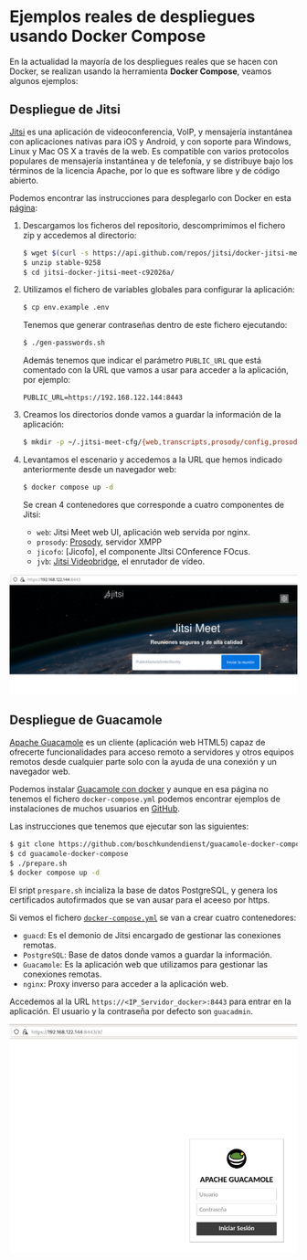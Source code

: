 # Ejemplos reales de despliegues usando Docker Compose

En la actualidad la mayoría de los despliegues reales que se hacen con Docker, se realizan usando la herramienta **Docker Compose**, veamos algunos ejemplos:

## Despliegue de Jitsi

[Jitsi](https://meet.jit.si/) es una aplicación de videoconferencia, VoIP, y mensajería instantánea con aplicaciones nativas para iOS y Android, y con soporte para Windows, Linux y Mac OS X a través de la web.​ Es compatible con varios protocolos populares de mensajería instantánea y de telefonía, y se distribuye bajo los términos de la licencia Apache, por lo que es software libre y de código abierto. 

Podemos encontrar las instrucciones para desplegarlo con Docker en esta [página](https://github.com/jitsi/docker-jitsi-meet):

1. Descargamos los ficheros del repositorio, descomprimimos el fichero zip y accedemos al directorio:

    ```bash
    $ wget $(curl -s https://api.github.com/repos/jitsi/docker-jitsi-meet/releases/latest | grep 'zip' | cut -d\" -f4) -o jitsi.zip
    $ unzip stable-9258
    $ cd jitsi-docker-jitsi-meet-c92026a/
    ```

2. Utilizamos el fichero de variables globales para configurar la aplicación:

    ```bash
    $ cp env.example .env
    ```

    Tenemos que generar contraseñas dentro de este fichero ejecutando:

    ```bash
    $ ./gen-passwords.sh
    ```

    Además tenemos que indicar el parámetro `PUBLIC_URL` que está comentado con la URL que vamos a usar para acceder a la aplicación, por ejemplo:

    ```
    PUBLIC_URL=https://192.168.122.144:8443
    ```

3. Creamos los directorios donde vamos a guardar la información de la aplicación:

    ```bash
    $ mkdir -p ~/.jitsi-meet-cfg/{web,transcripts,prosody/config,prosody/prosody-plugins-custom,jicofo,jvb,jigasi,jibri}
    ```

4. Levantamos el escenario y accedemos a la URL que hemos indicado anteriormente desde un navegador web:

    ```bash
    $ docker compose up -d
    ```

    Se crean 4 contenedores que corresponde a cuatro componentes de Jitsi:

    * `web`: Jitsi Meet web UI, aplicación web servida por nginx.
    * `prosody`: [Prosody](https://prosody.im/), servidor XMPP
    * `jicofo`: [Jicofo], el componente JItsi COnference FOcus.
    * `jvb`: [Jitsi Videobridge](https://github.com/jitsi/jitsi-videobridge), el enrutador de vídeo.

![jitsi](img/jitsi.png)

## Despliegue de Guacamole

[Apache Guacamole](https://guacamole.apache.org/) es un cliente (aplicación web HTML5) capaz de ofrecerte funcionalidades para acceso remoto a servidores y otros equipos remotos desde cualquier parte solo con la ayuda de una conexión y un navegador web. 

Podemos instalar [Guacamole con docker](https://guacamole.apache.org/doc/gug/guacamole-docker.html) y aunque en esa página no tenemos el fichero `docker-compose.yml` podemos encontrar ejemplos de instalaciones de muchos usuarios en [GitHub](https://github.com/boschkundendienst/guacamole-docker-compose/).

Las instrucciones que tenemos que ejecutar son las siguientes:

```bash
$ git clone https://github.com/boschkundendienst/guacamole-docker-compose.git
$ cd guacamole-docker-compose
$ ./prepare.sh
$ docker compose up -d
```

El sript `prespare.sh` incializa la base de datos PostgreSQL, y genera los certificados autofirmados que se van ausar para el aceeso por https.

Si vemos el fichero [`docker-compose.yml`](https://github.com/boschkundendienst/guacamole-docker-compose/blob/master/docker-compose.yml) se van a crear cuatro contenedores:

* `guacd`: Es el demonio de Jitsi encargado de gestionar las conexiones remotas.
* `PostgreSQL`: Base de datos donde vamos a guardar la información.
* `Guacamole`: Es la aplicación web que utilizamos para gestionar las conexiones remotas.
* `nginx`: Proxy inverso para acceder a la aplicación web.

Accedemos al la URL `https://<IP_Servidor_docker>:8443` para entrar en la aplicación. El usuario y la contraseña por defecto son `guacadmin`.

![guacamole](img/guacamole.png)



